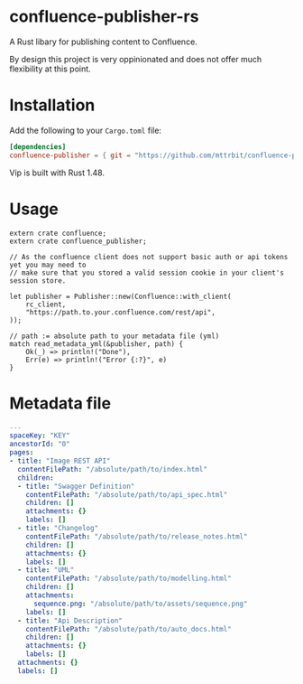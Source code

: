 # confluence-publisher-rs
A Rust libary for publishing content to Confluence.

By design this project is very oppinionated and does not offer much flexibility at this point. 

# Installation

Add the following to your `Cargo.toml` file:

```toml
[dependencies]
confluence-publisher = { git = "https://github.com/mttrbit/confluence-publisher-rs", branch = "main"}
```

Vip is built with Rust 1.48.

# Usage

```rust,ignore
extern crate confluence;
extern crate confluence_publisher;

// As the confluence client does not support basic auth or api tokens yet you may need to
// make sure that you stored a valid session cookie in your client's session store.

let publisher = Publisher::new(Confluence::with_client(
    rc_client,
    "https://path.to.your.confluence.com/rest/api",
));

// path := absolute path to your metadata file (yml)
match read_metadata_yml(&publisher, path) {
    Ok(_) => println!("Done"),
    Err(e) => println!("Error {:?}", e)
}
```

# Metadata file
```yml
---
spaceKey: "KEY"
ancestorId: "0"
pages:
- title: "Image REST API"
  contentFilePath: "/absolute/path/to/index.html"
  children:
  - title: "Swagger Definition"
    contentFilePath: "/absolute/path/to/api_spec.html"
    children: []
    attachments: {}
    labels: []
  - title: "Changelog"
    contentFilePath: "/absolute/path/to/release_notes.html"
    children: []
    attachments: {}
    labels: []
  - title: "UML"
    contentFilePath: "/absolute/path/to/modelling.html"
    children: []
    attachments:
      sequence.png: "/absolute/path/to/assets/sequence.png"
    labels: []
  - title: "Api Description"
    contentFilePath: "/absolute/path/to/auto_docs.html"
    children: []
    attachments: {}
    labels: []
  attachments: {}
  labels: []

```
